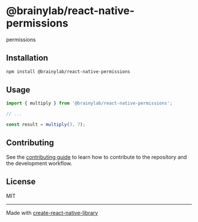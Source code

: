 # @brainylab/react-native-permissions

permissions

## Installation

```sh
npm install @brainylab/react-native-permissions
```

## Usage


```js
import { multiply } from '@brainylab/react-native-permissions';

// ...

const result = multiply(3, 7);
```

## Contributing

See the [contributing guide](CONTRIBUTING.md) to learn how to contribute to the repository and the development workflow.

## License

MIT

---

Made with [create-react-native-library](https://github.com/callstack/react-native-builder-bob)

